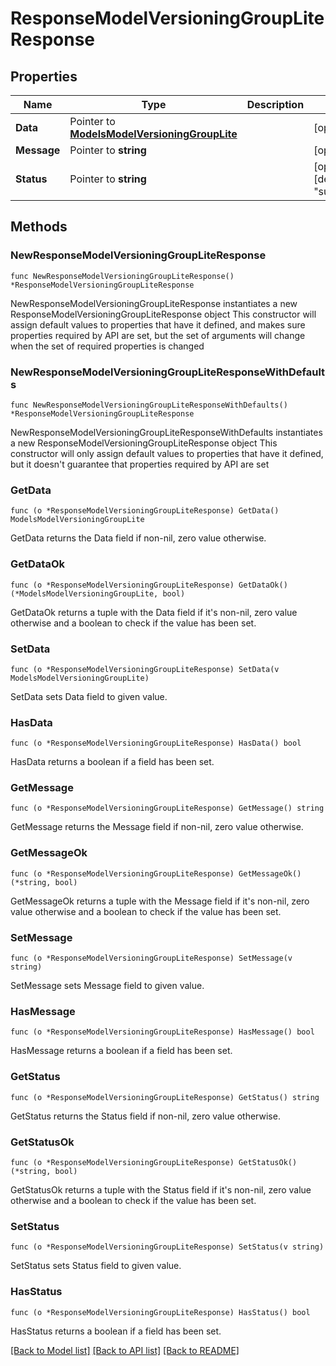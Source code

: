 # ResponseModelVersioningGroupLiteResponse

## Properties

Name | Type | Description | Notes
------------ | ------------- | ------------- | -------------
**Data** | Pointer to [**ModelsModelVersioningGroupLite**](ModelsModelVersioningGroupLite.md) |  | [optional] 
**Message** | Pointer to **string** |  | [optional] 
**Status** | Pointer to **string** |  | [optional] [default to "success"]

## Methods

### NewResponseModelVersioningGroupLiteResponse

`func NewResponseModelVersioningGroupLiteResponse() *ResponseModelVersioningGroupLiteResponse`

NewResponseModelVersioningGroupLiteResponse instantiates a new ResponseModelVersioningGroupLiteResponse object
This constructor will assign default values to properties that have it defined,
and makes sure properties required by API are set, but the set of arguments
will change when the set of required properties is changed

### NewResponseModelVersioningGroupLiteResponseWithDefaults

`func NewResponseModelVersioningGroupLiteResponseWithDefaults() *ResponseModelVersioningGroupLiteResponse`

NewResponseModelVersioningGroupLiteResponseWithDefaults instantiates a new ResponseModelVersioningGroupLiteResponse object
This constructor will only assign default values to properties that have it defined,
but it doesn't guarantee that properties required by API are set

### GetData

`func (o *ResponseModelVersioningGroupLiteResponse) GetData() ModelsModelVersioningGroupLite`

GetData returns the Data field if non-nil, zero value otherwise.

### GetDataOk

`func (o *ResponseModelVersioningGroupLiteResponse) GetDataOk() (*ModelsModelVersioningGroupLite, bool)`

GetDataOk returns a tuple with the Data field if it's non-nil, zero value otherwise
and a boolean to check if the value has been set.

### SetData

`func (o *ResponseModelVersioningGroupLiteResponse) SetData(v ModelsModelVersioningGroupLite)`

SetData sets Data field to given value.

### HasData

`func (o *ResponseModelVersioningGroupLiteResponse) HasData() bool`

HasData returns a boolean if a field has been set.

### GetMessage

`func (o *ResponseModelVersioningGroupLiteResponse) GetMessage() string`

GetMessage returns the Message field if non-nil, zero value otherwise.

### GetMessageOk

`func (o *ResponseModelVersioningGroupLiteResponse) GetMessageOk() (*string, bool)`

GetMessageOk returns a tuple with the Message field if it's non-nil, zero value otherwise
and a boolean to check if the value has been set.

### SetMessage

`func (o *ResponseModelVersioningGroupLiteResponse) SetMessage(v string)`

SetMessage sets Message field to given value.

### HasMessage

`func (o *ResponseModelVersioningGroupLiteResponse) HasMessage() bool`

HasMessage returns a boolean if a field has been set.

### GetStatus

`func (o *ResponseModelVersioningGroupLiteResponse) GetStatus() string`

GetStatus returns the Status field if non-nil, zero value otherwise.

### GetStatusOk

`func (o *ResponseModelVersioningGroupLiteResponse) GetStatusOk() (*string, bool)`

GetStatusOk returns a tuple with the Status field if it's non-nil, zero value otherwise
and a boolean to check if the value has been set.

### SetStatus

`func (o *ResponseModelVersioningGroupLiteResponse) SetStatus(v string)`

SetStatus sets Status field to given value.

### HasStatus

`func (o *ResponseModelVersioningGroupLiteResponse) HasStatus() bool`

HasStatus returns a boolean if a field has been set.


[[Back to Model list]](../README.md#documentation-for-models) [[Back to API list]](../README.md#documentation-for-api-endpoints) [[Back to README]](../README.md)


